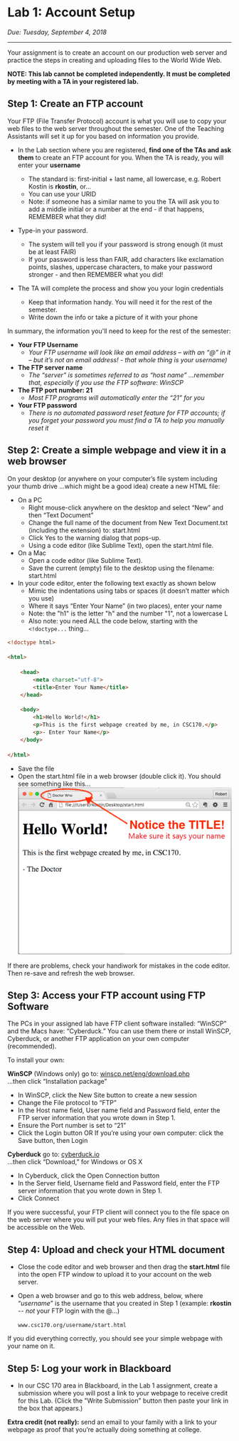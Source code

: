 # Lab 1: Account Setup
*Due: Tuesday, September 4, 2018*
<hr>

Your assignment is to create an account on our production web server and practice the steps in creating and uploading files to the World Wide Web.

**NOTE: This lab cannot be completed independently.  It must be completed by meeting with a TA in your registered lab.**

## Step 1: Create an FTP account

Your FTP (File Transfer Protocol) account is what you will use to copy your web files to the web server throughout the semester.  One of the Teaching Assistants will set it up for you based on information you provide.

- In the Lab section where you are registered, **find one of the TAs and ask them** to create an FTP account for you.  When the TA is ready, you will enter your **username** 
  - The standard is: first-initial + last name, all lowercase, e.g. Robert Kostin is **rkostin**, or...
  - You can use your URID
  - Note: if someone has a similar name to you the TA will ask you to add a middle initial or a number at the end - if that happens, REMEMBER what they did!

- Type-in your password.
  - The system will tell you if your password is strong enough (it must be at least FAIR)
  - If your password is less than FAIR, add characters like exclamation points, slashes, uppercase characters, to make your password stronger - and then REMEMBER what you did!

- The TA will complete the process and show you your login credentials
  - Keep that information handy.  You will need it for the rest of the semester.  
  - Write down the info or take a picture of it with your phone

In summary, the information you'll need to keep for the rest of the semester:

- **Your FTP Username**
  - *Your FTP username will look like an email address – with an “@” in it – but it’s not an email address! - that whole thing is your username)*
- **The FTP server name**
  - *The “server” is sometimes referred to as “host name” …remember that, especially if you use the FTP software: WinSCP*
- **The FTP port number: 21**
  - *Most FTP programs will automatically enter the “21” for you*
- **Your FTP password**
  - *There is no automated password reset feature for FTP accounts; if you forget your password you must find a TA to help you manually reset it*

## Step 2: Create a simple webpage and view it in a web browser

On your desktop (or anywhere on your computer’s file system including your thumb drive ...which might be a good idea) create a new HTML file:

- On a PC
  - Right mouse-click anywhere on the desktop and select “New” and then “Text Document”
  - Change the full name of the document from New Text Document.txt (including the extension) to: start.html
  - Click Yes to the warning dialog that pops-up.
  - Using a code editor (like Sublime Text), open the start.html file.
- On a Mac
  - Open a code editor (like Sublime Text).  
  - Save the current (empty) file to the desktop using the filename: start.html
- In your code editor, enter the following text exactly as shown below
  - Mimic the indentations using tabs or spaces (it doesn’t matter which you use)
  - Where it says “Enter Your Name” (in two places), enter your name
  - Note: the "h1" is the letter "h" and the number "1", not a lowercase L
  - Also note: you need ALL the code below, starting with the `<!doctype...` thing...

```html
<!doctype html>

<html>

	<head>
		<meta charset="utf-8">
		<title>Enter Your Name</title>
	</head>

	<body>
		<h1>Hello World!</h1>
		<p>This is the first webpage created by me, in CSC170.</p>
		<p>- Enter Your Name</p>
	</body>

</html>
```

- Save the file  
- Open the start.html file in a web browser (double click it).  You should see something like this...<br>![screen capture of first webpage](media/figure1.png)

If there are problems, check your handiwork for mistakes in the code editor.  Then re-save and refresh the web browser.

## Step 3: Access your FTP account using FTP Software

The PCs in your assigned lab have FTP client software installed: “WinSCP” and the Macs have: “Cyberduck.”  You can use them there or install WinSCP, Cyberduck, or another FTP application on your own computer (recommended).

To install your own:

**WinSCP** (Windows only) go to:
[winscp.net/eng/download.php](http://winscp.net/eng/download.php)<br> 
...then click “Installation package”

- In WinSCP, click the New Site button to create a new session
- Change the File protocol to “FTP”
- In the Host name field, User name field and Password field, enter the FTP server information that you wrote down in Step 1.
- Ensure the Port number is set to “21”
- Click the Login button OR If you’re using your own computer: click the Save button, then Login

**Cyberduck** go to: 
[cyberduck.io](http://cyberduck.io)<br>
...then click “Download,” for Windows or OS X

- In Cyberduck, click the Open Connection button
- In the Server field, Username field and Password field, enter the FTP server information that you wrote down in Step 1.
- Click Connect

If you were successful, your FTP client will connect you to the file space on the web server where you will put your web files.  Any files in that space will be accessible on the Web.

## Step 4: Upload and check your HTML document

- Close the code editor and web browser and then drag the **start.html** file into the open FTP window to upload it to your account on the web server.

- Open a web browser and go to this web address, below, where “*username*” is the username that you created in Step 1 (example: **rkostin** -- *not* your FTP login with the @...)

   `www.csc170.org/username/start.html`

If you did everything correctly, you should see your simple webpage with your name on it. 

## Step 5: Log your work in Blackboard
- In our CSC 170 area in Blackboard, in the Lab 1 assignment, create a submission where you will post a link to your webpage to receive credit for this Lab.  (Click the "Write Submission" button then paste your link in the box that appears.)

**Extra credit (not really):** send an email to your family with a link to your webpage as proof that you’re actually doing something at college.  
